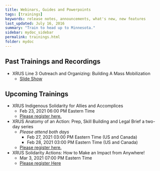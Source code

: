 ```yaml
---
title: Webinars, Guides and Powerpoints
tags: [trainings]
keywords: release notes, announcements, what's new, new features
last_updated: July 16, 2016
summary: "Train to head up to Minnesota."
sidebar: mydoc_sidebar
permalink: trainings.html
folder: mydoc
---
```


## Past Trainings and Recordings
- XRUS Line 3 Outreach and Organizing: Building A Mass Mobilization
  * <a href="https://docs.google.com/presentation/d/1I_jKWLdxEyGvvghJ_51DO5lSeEG16jz-vwg74YkPmHQ/edit#slide=id.gbde2c5bb1f_0_55" target="_blank">Slide Show</a>
  
## Upcoming Trainings
- XRUS Indigenous Solidarity for Allies and Accomplices
  * Feb 23, 2021 06:00 PM Eastern Time
  * <a href="https://us02web.zoom.us/meeting/register/tZYsc-uorT0jHdE0dGB_7KDCONX5Z7y_O97u" target="_blank">Please register here.</a>
- XRUS Anatomy of an Action: Prep, Skill Building and Legal Brief a two-day series
  * _Please attend both days_
    * Feb 27, 2021 03:00 PM Eastern Time (US and Canada)
    * Feb 28, 2021 03:00 PM Eastern Time (US and Canada)
  * <a href="https://us02web.zoom.us/meeting/register/tZMpf-2qqjMpHdUfk0OvEJge6N0cm2ZodFRb" target="_blank">Please register here.</a>
- XRUS Solidarity Actions: How to Make an Impact from Anywhere!
  * Mar 3, 2021 07:00 PM Eastern Time 
  * <a href="https://us02web.zoom.us/meeting/register/tZEpf-6hpjsrGtasbQTX1HKZGVe5x_lgxtxe">Please register Here</a>

